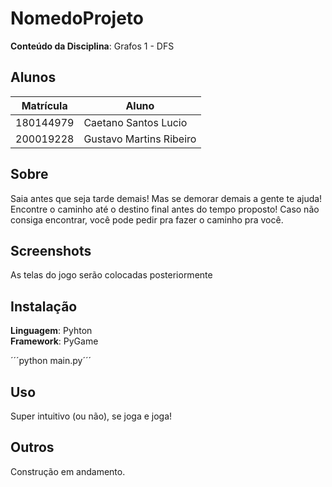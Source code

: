 # NomedoProjeto

**Conteúdo da Disciplina**: Grafos 1 - DFS<br>

## Alunos
|Matrícula | Aluno |
| -- | -- |
| 180144979  |  Caetano Santos Lucio |
| 200019228  |  Gustavo Martins Ribeiro |

## Sobre 
Saia antes que seja tarde demais! Mas se demorar demais a gente te ajuda!
Encontre o caminho até o destino final antes do tempo proposto! Caso não consiga encontrar, você pode pedir pra fazer o caminho pra você. 

## Screenshots
As telas do jogo serão colocadas posteriormente

## Instalação 
**Linguagem**: Pyhton<br>
**Framework**: PyGame<br>

´´´python main.py´´´

## Uso 
Super intuitivo (ou não), se joga e joga!

## Outros 
Construção em andamento.

